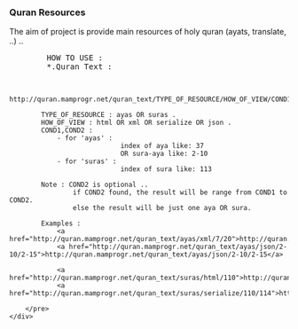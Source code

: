 <div class="more-info">
	<h3 class="compressed">Quran Resources</h3>
	<div class="more-content">
		<p>
			The aim of project is provide main resources of holy quran (ayats, translate, ..) ..
		</p>
		<pre>
		HOW TO USE :
		*.Quran Text :
			
			http://quran.mamprogr.net/quran_text/TYPE_OF_RESOURCE/HOW_OF_VIEW/COND1/COND2
			
			TYPE_OF_RESOURCE : ayas OR suras .
			HOW_OF_VIEW : html OR xml OR serialize OR json .
			COND1,COND2 :
				- for 'ayas' :
								index of aya like: 37
								OR sura-aya like: 2-10
				- for 'suras' :
								index of sura like: 113 
			
			Note : COND2 is optional ..
					if COND2 found, the result will be range from COND1 to COND2.
					else the result will be just one aya OR sura.
			
			Examples :
				<a href="http://quran.mamprogr.net/quran_text/ayas/xml/7/20">http://quran.mamprogr.net/quran_text/ayas/xml/7/20</a>
				<a href="http://quran.mamprogr.net/quran_text/ayas/json/2-10/2-15">http://quran.mamprogr.net/quran_text/ayas/json/2-10/2-15</a>

				<a href="http://quran.mamprogr.net/quran_text/suras/html/110">http://quran.mamprogr.net/quran_text/suras/html/110</a>
				<a href="http://quran.mamprogr.net/quran_text/suras/serialize/110/114">http://quran.mamprogr.net/quran_text/suras/serialize/112/114</a>
					
		</pre>
	</div>
</div>
